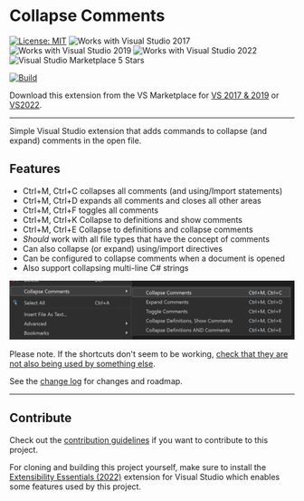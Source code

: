 # Collapse Comments

[![License: MIT](https://img.shields.io/badge/License-MIT-green.svg)](LICENSE)
![Works with Visual Studio 2017](https://img.shields.io/static/v1.svg?label=VS&message=2017&color=5F2E96)
![Works with Visual Studio 2019](https://img.shields.io/static/v1.svg?label=VS&message=2019&color=5F2E96)
![Works with Visual Studio 2022](https://img.shields.io/static/v1.svg?label=VS&message=2022&color=A853C7)
![Visual Studio Marketplace 5 Stars](https://img.shields.io/badge/VS%20Marketplace-★★★★★-green)

[![Build](https://github.com/mrlacey/CollapseComments/actions/workflows/build.yaml/badge.svg)](https://github.com/mrlacey/CollapseComments/actions/workflows/build.yaml)

Download this extension from the VS Marketplace for [VS 2017 & 2019](https://marketplace.visualstudio.com/items?itemName=MattLaceyLtd.CollapseComments2019)
or [VS2022](https://marketplace.visualstudio.com/items?itemName=MattLaceyLtd.CollapseComments).

---------------------------------------

Simple Visual Studio extension that adds commands to collapse (and expand) comments in the open file.

## Features

- Ctrl+M, Ctrl+C collapses all comments (and using/Import statements)
- Ctrl+M, Ctrl+D expands all comments and closes all other areas
- Ctrl+M, Ctrl+F toggles all comments
- Ctrl+M, Ctrl+K Collapse to definitions and show comments
- Ctrl+M, Ctrl+E Collapse to definitions and collapse comments
- _Should_ work with all file types that have the concept of comments
- Can also collapse (or expand) using/import directives
- Can be configured to collapse comments when a document is opened
- Also support collapsing multi-line C# strings

![Commands shown in document context menu](./art/screenshot-menu.png)

Please note. If the shortcuts don't seem to be working, [check that they are not also being used by something else](https://learn.microsoft.com/en-us/visualstudio/ide/identifying-and-customizing-keyboard-shortcuts-in-visual-studio?view=vs-2022#identify-a-keyboard-shortcut).

See the [change log](CHANGELOG.md) for changes and roadmap.

---------------------------------------

## Contribute

Check out the [contribution guidelines](CONTRIBUTING.md)
if you want to contribute to this project.

For cloning and building this project yourself, make sure
to install the [Extensibility Essentials (2022)](https://marketplace.visualstudio.com/items?itemName=MadsKristensen.ExtensibilityEssentials2022)
extension for Visual Studio which enables some features
used by this project.
